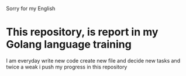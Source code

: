 Sorry for my English


#  This repository, is report in my Golang language training

 I am everyday write new code create new file and decide
new tasks and twice a weak i push my progress in this repository
